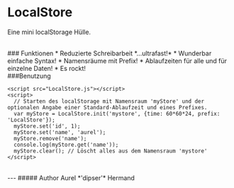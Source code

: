 LocalStore
==========

Eine mini localStorage Hülle. 


<br />
### Funktionen
* Reduzierte Schreibarbeit *...ultrafast!*
* Wunderbar einfache Syntax!
* Namensräume mit Prefix!
* Ablaufzeiten für alle und für einzelne Daten!
* Es rockt!

<br />
###Benutzung

```
<script src="LocalStore.js"></script>
<script>
  // Starten des localStorage mit Namensraum 'myStore' und der optionalen Angabe einer Standard-Ablaufzeit und eines Prefixes.
  var myStore = LocalStore.init('mystore', {time: 60*60*24, prefix: 'LocalStore'});
  myStore.set('id', 1);
  myStore.set('name', 'aurel');
  myStore.remove('name');
  console.log(myStore.get('name'));
  myStore.clear(); // Löscht alles aus dem Namensraum 'mystore'
</script>
```

<br />
---
##### Author
Aurel *'dipser'* Hermand
